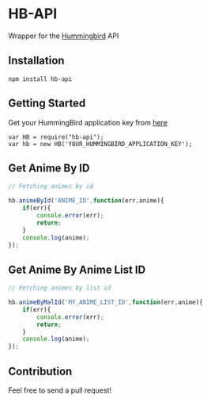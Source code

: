 # HB-API
Wrapper for the [Hummingbird](http://hummingbird.me/) API

## Installation

`npm install hb-api`

## Getting Started

Get your HummingBird application key from [here](https://hummingbird.me/apps/mine)

```
var HB = require("hb-api");
var hb = new HB('YOUR_HUMMINGBIRD_APPLICATION_KEY');
```

## Get Anime By ID

```javascript
// Fetching animes by id

hb.animeById('ANIME_ID',function(err,anime){
	if(err){
		console.error(err);
		return;
	}
	console.log(anime);
});
```

## Get Anime By Anime List ID

```javascript
// Fetching animes by list id

hb.animeByMalId('MY_ANIME_LIST_ID',function(err,anime){
	if(err){
		console.error(err);
		return;
	}
	console.log(anime);
});
```

## Contribution

Feel free to send a pull request!


